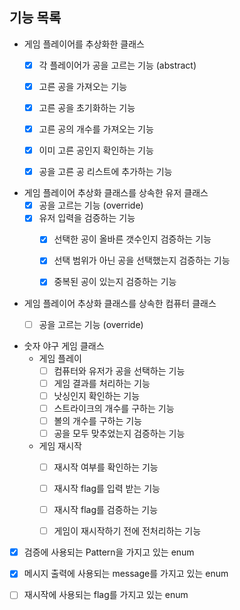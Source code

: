 ## 기능 목록

- 게임 플레이어를 추상화한 클래스
    - [x] 각 플레이어가 공을 고르는 기능 (abstract)
    - [x] 고른 공을 가져오는 기능
    - [x] 고른 공을 초기화하는 기능
    - [x] 고른 공의 개수를 가져오는 기능
    - [x] 이미 고른 공인지 확인하는 기능
    - [x] 공을 고른 공 리스트에 추가하는 기능


- 게임 플레이어 추상화 클래스를 상속한 유저 클래스
    - [x] 공을 고르는 기능 (override)
    - [x] 유저 입력을 검증하는 기능
        - [x] 선택한 공이 올바른 갯수인지 검증하는 기능
        - [x] 선택 범위가 아닌 공을 선택했는지 검증하는 기능
        - [x] 중복된 공이 있는지 검증하는 기능


- 게임 플레이어 추상화 클래스를 상속한 컴퓨터 클래스
    - [ ] 공을 고르는 기능 (override)


- 숫자 야구 게임 클래스
    - 게임 플레이
        - [ ] 컴퓨터와 유저가 공을 선택하는 기능
        - [ ] 게임 결과를 처리하는 기능
        - [ ] 낫싱인지 확인하는 기능
        - [ ] 스트라이크의 개수를 구하는 기능
        - [ ] 볼의 개수를 구하는 기능
        - [ ] 공을 모두 맞추었는지 검증하는 기능

    - 게임 재시작
        - [ ] 재시작 여부를 확인하는 기능
        - [ ] 재시작 flag를 입력 받는 기능
        - [ ] 재시작 flag를 검증하는 기능
        - [ ] 게임이 재시작하기 전에 전처리하는 기능


- [x] 검증에 사용되는 Pattern을 가지고 있는 enum


- [x] 메시지 출력에 사용되는 message를 가지고 있는 enum


- [ ] 재시작에 사용되는 flag를 가지고 있는 enum